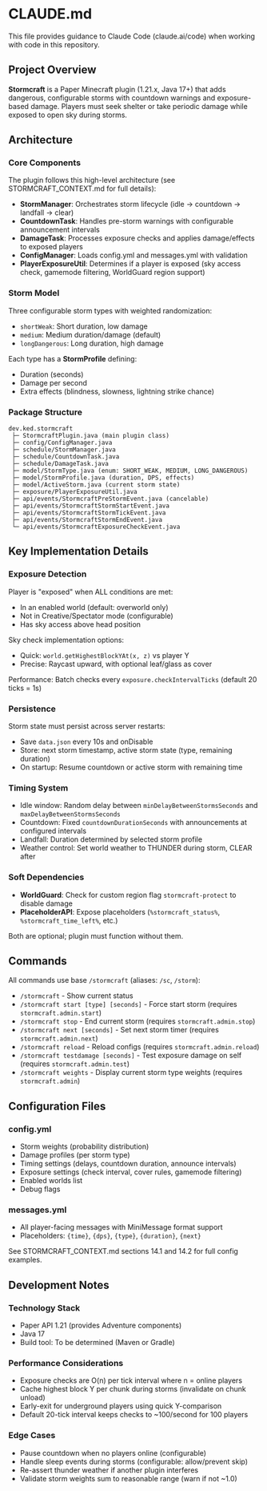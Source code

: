 # CLAUDE.md

This file provides guidance to Claude Code (claude.ai/code) when working with code in this repository.

## Project Overview

**Stormcraft** is a Paper Minecraft plugin (1.21.x, Java 17+) that adds dangerous, configurable storms with countdown warnings and exposure-based damage. Players must seek shelter or take periodic damage while exposed to open sky during storms.

## Architecture

### Core Components

The plugin follows this high-level architecture (see STORMCRAFT_CONTEXT.md for full details):

- **StormManager**: Orchestrates storm lifecycle (idle → countdown → landfall → clear)
- **CountdownTask**: Handles pre-storm warnings with configurable announcement intervals
- **DamageTask**: Processes exposure checks and applies damage/effects to exposed players
- **ConfigManager**: Loads config.yml and messages.yml with validation
- **PlayerExposureUtil**: Determines if a player is exposed (sky access check, gamemode filtering, WorldGuard region support)

### Storm Model

Three configurable storm types with weighted randomization:
- `shortWeak`: Short duration, low damage
- `medium`: Medium duration/damage (default)
- `longDangerous`: Long duration, high damage

Each type has a **StormProfile** defining:
- Duration (seconds)
- Damage per second
- Extra effects (blindness, slowness, lightning strike chance)

### Package Structure

```
dev.ked.stormcraft
 ├─ StormcraftPlugin.java (main plugin class)
 ├─ config/ConfigManager.java
 ├─ schedule/StormManager.java
 ├─ schedule/CountdownTask.java
 ├─ schedule/DamageTask.java
 ├─ model/StormType.java (enum: SHORT_WEAK, MEDIUM, LONG_DANGEROUS)
 ├─ model/StormProfile.java (duration, DPS, effects)
 ├─ model/ActiveStorm.java (current storm state)
 ├─ exposure/PlayerExposureUtil.java
 ├─ api/events/StormcraftPreStormEvent.java (cancelable)
 ├─ api/events/StormcraftStormStartEvent.java
 ├─ api/events/StormcraftStormTickEvent.java
 ├─ api/events/StormcraftStormEndEvent.java
 └─ api/events/StormcraftExposureCheckEvent.java
```

## Key Implementation Details

### Exposure Detection

Player is "exposed" when ALL conditions are met:
- In an enabled world (default: overworld only)
- Not in Creative/Spectator mode (configurable)
- Has sky access above head position

Sky check implementation options:
- Quick: `world.getHighestBlockYAt(x, z)` vs player Y
- Precise: Raycast upward, with optional leaf/glass as cover

Performance: Batch checks every `exposure.checkIntervalTicks` (default 20 ticks = 1s)

### Persistence

Storm state must persist across server restarts:
- Save `data.json` every 10s and onDisable
- Store: next storm timestamp, active storm state (type, remaining duration)
- On startup: Resume countdown or active storm with remaining time

### Timing System

- Idle window: Random delay between `minDelayBetweenStormsSeconds` and `maxDelayBetweenStormsSeconds`
- Countdown: Fixed `countdownDurationSeconds` with announcements at configured intervals
- Landfall: Duration determined by selected storm profile
- Weather control: Set world weather to THUNDER during storm, CLEAR after

### Soft Dependencies

- **WorldGuard**: Check for custom region flag `stormcraft-protect` to disable damage
- **PlaceholderAPI**: Expose placeholders (`%stormcraft_status%`, `%stormcraft_time_left%`, etc.)

Both are optional; plugin must function without them.

## Commands

All commands use base `/stormcraft` (aliases: `/sc`, `/storm`):

- `/stormcraft` - Show current status
- `/stormcraft start [type] [seconds]` - Force start storm (requires `stormcraft.admin.start`)
- `/stormcraft stop` - End current storm (requires `stormcraft.admin.stop`)
- `/stormcraft next [seconds]` - Set next storm timer (requires `stormcraft.admin.next`)
- `/stormcraft reload` - Reload configs (requires `stormcraft.admin.reload`)
- `/stormcraft testdamage [seconds]` - Test exposure damage on self (requires `stormcraft.admin.test`)
- `/stormcraft weights` - Display current storm type weights (requires `stormcraft.admin`)

## Configuration Files

### config.yml
- Storm weights (probability distribution)
- Damage profiles (per storm type)
- Timing settings (delays, countdown duration, announce intervals)
- Exposure settings (check interval, cover rules, gamemode filtering)
- Enabled worlds list
- Debug flags

### messages.yml
- All player-facing messages with MiniMessage format support
- Placeholders: `{time}`, `{dps}`, `{type}`, `{duration}`, `{next}`

See STORMCRAFT_CONTEXT.md sections 14.1 and 14.2 for full config examples.

## Development Notes

### Technology Stack
- Paper API 1.21 (provides Adventure components)
- Java 17
- Build tool: To be determined (Maven or Gradle)

### Performance Considerations
- Exposure checks are O(n) per tick interval where n = online players
- Cache highest block Y per chunk during storms (invalidate on chunk unload)
- Early-exit for underground players using quick Y-comparison
- Default 20-tick interval keeps checks to ~100/second for 100 players

### Edge Cases
- Pause countdown when no players online (configurable)
- Handle sleep events during storms (configurable: allow/prevent skip)
- Re-assert thunder weather if another plugin interferes
- Validate storm weights sum to reasonable range (warn if not ~1.0)